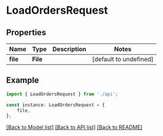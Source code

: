 # LoadOrdersRequest


## Properties

Name | Type | Description | Notes
------------ | ------------- | ------------- | -------------
**file** | **File** |  | [default to undefined]

## Example

```typescript
import { LoadOrdersRequest } from './api';

const instance: LoadOrdersRequest = {
    file,
};
```

[[Back to Model list]](../README.md#documentation-for-models) [[Back to API list]](../README.md#documentation-for-api-endpoints) [[Back to README]](../README.md)
